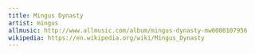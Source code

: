 ```yaml
---
title: Mingus Dynasty
artist: mingus
allmusic: http://www.allmusic.com/album/mingus-dynasty-mw0000107956
wikipedia: https://en.wikipedia.org/wiki/Mingus_Dynasty
---
```

